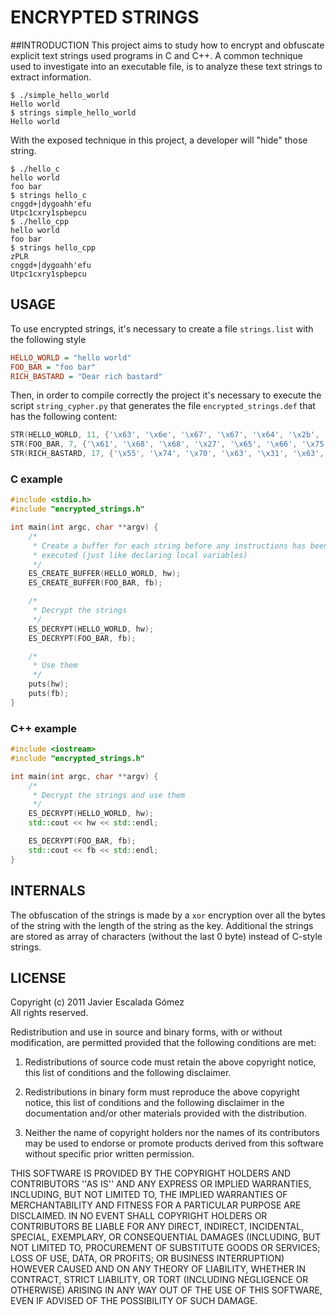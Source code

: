 
# ENCRYPTED STRINGS

##INTRODUCTION
This project aims to study how to encrypt and obfuscate explicit text strings used programs in C and C++. A common technique used to investigate into an executable file, is to analyze these text strings to extract information.

```
$ ./simple_hello_world
Hello world
$ strings simple_hello_world
Hello world
```

With the exposed technique in this project, a developer will "hide" those string.

```
$ ./hello_c
hello world
foo bar
$ strings hello_c
cnggd+|dygoahh'efu
Utpc1cxry1spbepcu
$ ./hello_cpp
hello world
foo bar
$ strings hello_cpp
zPLR
cnggd+|dygoahh'efu
Utpc1cxry1spbepcu
```

## USAGE
To use encrypted strings, it's necessary to create a file `strings.list` with the following style

```ini
HELLO_WORLD = "hello world"
FOO_BAR = "foo bar"
RICH_BASTARD = "Dear rich bastard"
```

Then, in order to compile correctly the project it's necessary to execute the script `string_cypher.py` that generates the file `encrypted_strings.def` that has the following content:

```c
STR(HELLO_WORLD, 11, {'\x63', '\x6e', '\x67', '\x67', '\x64', '\x2b', '\x7c', '\x64', '\x79', '\x67', '\x6f', })
STR(FOO_BAR, 7, {'\x61', '\x68', '\x68', '\x27', '\x65', '\x66', '\x75', })
STR(RICH_BASTARD, 17, {'\x55', '\x74', '\x70', '\x63', '\x31', '\x63', '\x78', '\x72', '\x79', '\x31', '\x73', '\x70', '\x62', '\x65', '\x70', '\x63', '\x75', })
```

### C example
```c
#include <stdio.h>
#include "encrypted_strings.h"

int main(int argc, char **argv) {
	/*
	 * Create a buffer for each string before any instructions has been
	 * executed (just like declaring local variables)
	 */
	ES_CREATE_BUFFER(HELLO_WORLD, hw);
	ES_CREATE_BUFFER(FOO_BAR, fb);

	/*
	 * Decrypt the strings
	 */
	ES_DECRYPT(HELLO_WORLD, hw);
	ES_DECRYPT(FOO_BAR, fb);

	/*
	 * Use them
	 */
	puts(hw);
	puts(fb);
}
```

### C++ example

```cpp
#include <iostream>
#include "encrypted_strings.h"

int main(int argc, char **argv) {
	/*
	 * Decrypt the strings and use them
	 */
	ES_DECRYPT(HELLO_WORLD, hw);
	std::cout << hw << std::endl;

	ES_DECRYPT(FOO_BAR, fb);
	std::cout << fb << std::endl;
}
```

## INTERNALS
The obfuscation of the strings is made by a `xor` encryption over all the bytes of the string with the length of the string as the key. Additional the strings are stored as array of characters (without the last 0 byte) instead of C-style strings.

## LICENSE
Copyright (c) 2011 Javier Escalada Gómez  
All rights reserved.

Redistribution and use in source and binary forms, with or without modification, are permitted provided that the following conditions are met:

1. Redistributions of source code must retain the above copyright notice, this list of conditions and the following disclaimer.

2. Redistributions in binary form must reproduce the above copyright notice, this list of conditions and the following disclaimer in the documentation and/or other materials provided with the distribution.

3. Neither the name of copyright holders nor the names of its contributors may be used to endorse or promote products derived from this software without specific prior written permission.

THIS SOFTWARE IS PROVIDED BY THE COPYRIGHT HOLDERS AND CONTRIBUTORS ''AS IS'' AND ANY EXPRESS OR IMPLIED WARRANTIES, INCLUDING, BUT NOT LIMITED TO, THE IMPLIED WARRANTIES OF MERCHANTABILITY AND FITNESS FOR A PARTICULAR PURPOSE ARE DISCLAIMED.  IN NO EVENT SHALL COPYRIGHT HOLDERS OR CONTRIBUTORS BE LIABLE FOR ANY DIRECT, INDIRECT, INCIDENTAL, SPECIAL, EXEMPLARY, OR CONSEQUENTIAL DAMAGES (INCLUDING, BUT NOT LIMITED TO, PROCUREMENT OF SUBSTITUTE GOODS OR SERVICES; LOSS OF USE, DATA, OR PROFITS; OR BUSINESS INTERRUPTION) HOWEVER CAUSED AND ON ANY THEORY OF LIABILITY, WHETHER IN CONTRACT, STRICT LIABILITY, OR TORT (INCLUDING NEGLIGENCE OR OTHERWISE) ARISING IN ANY WAY OUT OF THE USE OF THIS SOFTWARE, EVEN IF ADVISED OF THE POSSIBILITY OF SUCH DAMAGE.